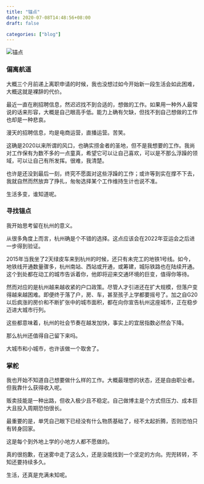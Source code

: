 ```yaml
---
title: "锚点"
date: 2020-07-08T14:48:56+08:00
draft: false

categories: ["blog"]
---
```


![锚点](https://raw.githubusercontent.com/DolgenLyu/imgcloud/master/007S8ZIlly1ghgy51ebdrj32800u0x1p.jpg)

### 偏离航道

大概三个月前递上离职申请的时候，我也没想过如今开始新一段生活会如此困难，大概这就是裸辞的代价。

最近一直在刷招聘信息，然迟迟找不到合适的，想做的工作。如果用一种外人最常说的话来形容，大概是自己眼高手低。能力上确有欠缺，但找不到自己想做的工作也却是一种悲哀。

漫天的招聘信息，均是电商运营，直播运营。苦笑。

<!--more-->

这确是2020以来所谓的风口，也确实捞金者的圣地，但不是我想要的工作。我尚对工作保有为数不多的一点童真，希望它可以让自己喜欢，可以是不那么浮躁的领域，可以让自己有所发挥。很难，我清楚。

也许是还没到最后一刻，终究不愿面对这些浮躁的工作；或许等到实在撑不下去，我就自然而然放弃了挣扎，匆匆选择某个工作维持生计也说不准。

生活多变，谁知道呢。

### 寻找锚点

我开始思考留在杭州的意义。

从很多角度上而言，杭州确是个不错的选择。这点应该会在2022年亚运会之后进一步得到验证。

2015年当我坐了2天绿皮车来到杭州的时候，还只有未完工的地铁1号线。如今，地铁线开通数量骤多，杭州南站、西站或开通，或筹建，城际铁路也在陆续开通。这个到处都在动工的城市告诉着你，他即将迎来交通环境的巨变，值得你等待。

然而对应的是杭州越来越收紧的户口政策。尽管人才引进还在扩大规模，但落户变得越来越困难。即便终于落了户，房、车，甚至孩子上学都要摇号了。加之自G20以后疯涨的房价和不断扩张中的城市面积，都在向你宣告杭州这座城市，正在稳步迈进大城市行列。

这些都意味着，杭州的社会节奏在越发加快，事实上的宜居指数必然会下降。

那么杭州还值得自己留下来吗。

大城市和小城市，也许该做一个取舍了。

### 掌舵

我也开始不知道自己想要做什么样的工作。大概最理想的状态，还是自由职业者。但我靠什么获得收入呢。

贩卖技能是一种出路，但收入极少且不稳定。自己做博主是个方式但压力、成本巨大且投入周期恐怕很长。

最重要的是，单凭自己眼下已经没有什么物质基础了，经不太起折腾，否则恐怕只有转身回家。

这是每个到外地上学的小地方人都不愿做的。

真的很抱歉，在迷雾中走了这么久，还是没能找到一个坚定的方向。兜兜转转，不知还要持续多久。

生活，还真是充满未知呢。